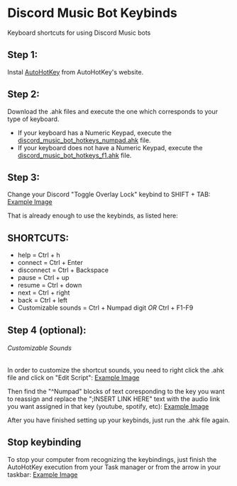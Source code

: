 # Discord Music Bot Keybinds
Keyboard shortcuts for using Discord Music bots

## Step 1:
Instal [AutoHotKey](https://www.autohotkey.com) from AutoHotKey's website.

## Step 2:
Download the .ahk files and execute the one which corresponds to your type of keyboard.
- If your keyboard has a Numeric Keypad, execute the [discord_music_bot_hotkeys_numpad.ahk](https://github.com/pedrosobucki/discord-music-bot-keybinds/blob/master/discord%20_music_bot_hotkeys_numpad.ahk) file.
- If your keyboard does not have a Numeric Keypad, execute the [discord_music_bot_hotkeys_f1.ahk](https://github.com/pedrosobucki/discord-music-bot-keybinds/blob/master/discord%20_music_bot_hotkeys_f1.ahk) file.

## Step 3:
Change your Discord "Toggle Overlay Lock" keybind to SHIFT + TAB: 
[Example Image](https://drive.google.com/file/d/1wBocpIjHvt7cWmcZlfXSk9CIDNekBaOJ/view?usp=sharing)

That is already enough to use the keybinds, as listed here:

## SHORTCUTS:
- help = Ctrl + h
- connect = Ctrl + Enter
- disconnect = Ctrl + Backspace
- pause = Ctrl + up
- resume = Ctrl + down
- next = Ctrl + right
- back = Ctrl + left
- Customizable sounds = Ctrl + Numpad digit  *OR*  Ctrl + F1-F9 

## Step 4 (optional):
###### Customizable Sounds
In order to customize the shortcut sounds, you need to right click the .ahk file and click on "Edit Script": 
[Example Image](https://drive.google.com/file/d/1IMI9bQg7wgYwWKiVaqffOGe1M55KqZtq/view?usp=sharing)

Then find the "^Numpad" blocks of text coresponding to the key you want to reassign and replace the ";INSERT LINK HERE" text with the audio link you want assigned in that key (youtube, spotify, etc): [Example Image](https://drive.google.com/file/d/1Ncmh0FZoaM_5U59RsH_D3AR8dU6zerWO/view?usp=sharing)

After you have finished setting up your keybinds, just run the .ahk file again.

## Stop keybinding
To stop your computer from recognizing the keybindings, just finish the AutoHotKey execution from your Task manager or from the arrow in your taskbar: [Example Image](https://drive.google.com/file/d/120DllK3339mTyBTekYotVPBoG7wJMuZL/view?usp=sharing)
